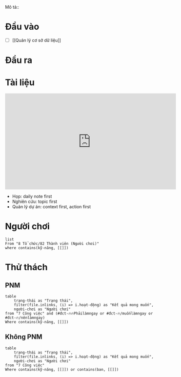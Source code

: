 Mô tả::
# Đầu vào
- [ ] [[Quản lý cơ sở dữ liệu]]
# Đầu ra
# Tài liệu
<iframe width="560" height="315" src="https://www.youtube.com/embed/AtdAAD47aQY" title="YouTube video player" frameborder="0" allow="accelerometer; autoplay; clipboard-write; encrypted-media; gyroscope; picture-in-picture" allowfullscreen></iframe>

- Họp: daily note first 
- Nghiên cứu: topic first 
- Quản lý dự án: context first, action first 
# Người chơi
```dataview
list
From "8 Tổ chức/82 Thành viên (Người chơi)" 
where contains(kỹ-năng, [[]])
```


# Thử thách
## PNM
```dataview
table 
	trạng-thái as "Trạng thái", 
	filter(file.inlinks, (i) => i.hoạt-động) as "Kết quả mong muốn",
	người-chơi as "Người chơi"
from "7 Công việc" and (#đct-🔥🔥Phảilàmngay or #đct-🔥/muốnlàmngay or #đct-🔥/nênlàmngay)
Where contains(kỹ-năng, [[]])
```
## Không PNM
```dataview
table 
	trạng-thái as "Trạng thái", 
	filter(file.inlinks, (i) => i.hoạt-động) as "Kết quả mong muốn",
	người-chơi as "Người chơi"
from "7 Công việc"
Where contains(kỹ-năng, [[]]) or contains(ban, [[]])
```